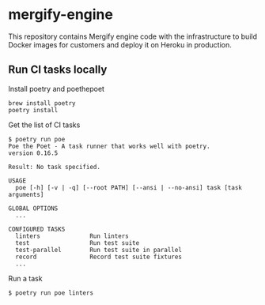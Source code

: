 # mergify-engine

This repository contains Mergify engine code with the infrastructure to build
Docker images for customers and deploy it on Heroku in production.

## Run CI tasks locally

Install poetry and poethepoet

```
brew install poetry
poetry install
```

Get the list of CI tasks

```
$ poetry run poe
Poe the Poet - A task runner that works well with poetry.
version 0.16.5

Result: No task specified.

USAGE
  poe [-h] [-v | -q] [--root PATH] [--ansi | --no-ansi] task [task arguments]

GLOBAL OPTIONS
  ...

CONFIGURED TASKS
  linters              Run linters
  test                 Run test suite
  test-parallel        Run test suite in parallel
  record               Record test suite fixtures
  ...
```

Run a task

```
$ poetry run poe linters
```
